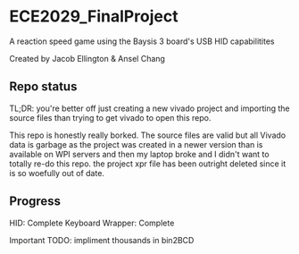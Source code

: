 # ECE2029_FinalProject
A reaction speed game using the Baysis 3 board's USB HID capabilitites

Created by Jacob Ellington & Ansel Chang

## Repo status
TL;DR: you're better off just creating a new vivado project and importing the source files than trying to get vivado to open this repo.


This repo is honestly really borked. The source files are valid but all Vivado data is garbage as the project was created in a newer version than is available on WPI servers and then my laptop broke and I didn't want to totally re-do this repo. the project xpr file has been outright deleted since it is so woefully out of date.

## Progress
HID: Complete
Keyboard Wrapper: Complete

Important TODO: impliment thousands in bin2BCD